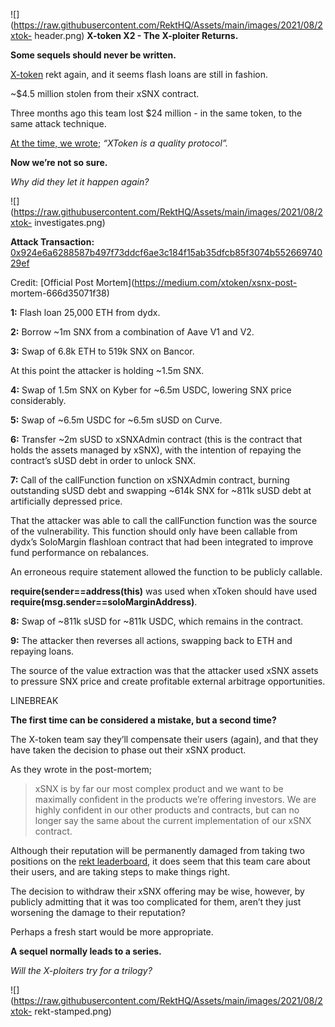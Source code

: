![](https://raw.githubusercontent.com/RektHQ/Assets/main/images/2021/08/2xtok-
header.png) **X-token X2 - The X-ploiter Returns.**

 **Some sequels should never be written.**

[X-token](https://twitter.com/xtokenmarket) rekt again, and it seems flash
loans are still in fashion.

~$4.5 million stolen from their xSNX contract.

Three months ago this team lost $24 million - in the same token, to the same
attack technique.

[At the time, we wrote;](https://www.rekt.news/xtoken-rekt/) _“XToken is a
quality protocol”._

 **Now we’re not so sure.**

 _Why did they let it happen again?_

![](https://raw.githubusercontent.com/RektHQ/Assets/main/images/2021/08/2xtok-
investigates.png)

 **Attack Transaction:**
[0x924e6a6288587b497f73ddcf6ae3c184f15ab35dfcb85f3074b55266974029ef](https://etherscan.io/tx/0x924e6a6288587b497f73ddcf6ae3c184f15ab35dfcb85f3074b55266974029ef)

Credit: [Official Post Mortem](https://medium.com/xtoken/xsnx-post-
mortem-666d35071f38)

 **1:** Flash loan 25,000 ETH from dydx.

 **2:** Borrow ~1m SNX from a combination of Aave V1 and V2.

 **3:** Swap of 6.8k ETH to 519k SNX on Bancor.

At this point the attacker is holding ~1.5m SNX.

 **4:** Swap of 1.5m SNX on Kyber for ~6.5m USDC, lowering SNX price
considerably.

 **5:** Swap of ~6.5m USDC for ~6.5m sUSD on Curve.

 **6:** Transfer ~2m sUSD to xSNXAdmin contract (this is the contract that
holds the assets managed by xSNX), with the intention of repaying the
contract’s sUSD debt in order to unlock SNX.

 **7:** Call of the callFunction function on xSNXAdmin contract, burning
outstanding sUSD debt and swapping ~614k SNX for ~811k sUSD debt at
artificially depressed price.

That the attacker was able to call the callFunction function was the source of
the vulnerability. This function should only have been callable from dydx’s
SoloMargin flashloan contract that had been integrated to improve fund
performance on rebalances.

An erroneous require statement allowed the function to be publicly callable.

 **require(sender==address(this)** was used when xToken should have used
**require(msg.sender==soloMarginAddress)**.

 **8:** Swap of ~811k sUSD for ~811k USDC, which remains in the contract.

 **9:** The attacker then reverses all actions, swapping back to ETH and
repaying loans.

The source of the value extraction was that the attacker used xSNX assets to
pressure SNX price and create profitable external arbitrage opportunities.

LINEBREAK

 **The first time can be considered a mistake, but a second time?**

The X-token team say they’ll compensate their users (again), and that they
have taken the decision to phase out their xSNX product.

As they wrote in the post-mortem;

> xSNX is by far our most complex product and we want to be maximally
> confident in the products we’re offering investors. We are highly confident
> in our other products and contracts, but can no longer say the same about
> the current implementation of our xSNX contract.

Although their reputation will be permanently damaged from taking two
positions on the [rekt leaderboard](https://www.rekt.news/leaderboard/), it
does seem that this team care about their users, and are taking steps to make
things right.

The decision to withdraw their xSNX offering may be wise, however, by publicly
admitting that it was too complicated for them, aren’t they just worsening the
damage to their reputation?

Perhaps a fresh start would be more appropriate.

 **A sequel normally leads to a series.**

 _Will the X-ploiters try for a trilogy?_

![](https://raw.githubusercontent.com/RektHQ/Assets/main/images/2021/08/2xtok-
rekt-stamped.png)


